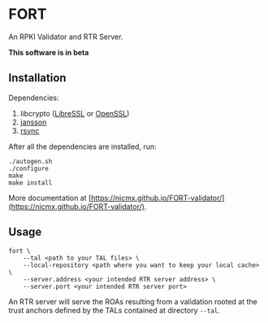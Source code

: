 # FORT

An RPKI Validator and RTR Server.

**This software is in beta**

## Installation

Dependencies:

1. libcrypto ([LibreSSL](http://www.libressl.org/) or [OpenSSL](https://www.openssl.org/))
2. [jansson](https://github.com/akheron/jansson)
3. [rsync](http://rsync.samba.org/)

After all the dependencies are installed, run:

```
./autogen.sh
./configure
make
make install
```

More documentation at [https://nicmx.github.io/FORT-validator/](https://nicmx.github.io/FORT-validator/).

## Usage

```
fort \
	--tal <path to your TAL files> \
	--local-repository <path where you want to keep your local cache> \
	--server.address <your intended RTR server address> \
	--server.port <your intended RTR server port>
```

An RTR server will serve the ROAs resulting from a validation rooted at the trust anchors defined by the TALs contained at directory `--tal`.
